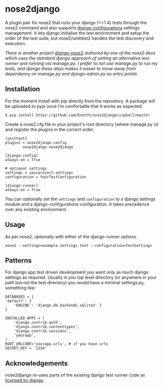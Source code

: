 nose2django
======================

A plugin pair for nose2 that runs your django (>=1.4) tests through the nose2 command and also supports [django-configurations](https://github.com/jezdez/django-configurations) settings management. It lets django initialise the test environment and setup the order of the test suite, but nose2/unittest2 handles the test discovery and execution.

*There is another project [django-nose2](https://github.com/jpellerin/django-nose2) authored by one of the nose2 devs which uses the standard django approach of setting an alternative test runner and running via manage.py. I prefer to not use manage.py to run my tests, and django these days makes it easier to move away from dependency on manage.py and django-admin.py as entry points.*

Installation
--------------

For the moment install with pip directly from the repository. A package will be uploaded to pypi once I'm comfortable that it works as expected.

	$ pip install https://github.com/bretth/nose2django/zipball/master

Create a nose2.cfg file in your project's root directory (where manage.py is) and register the plugins in the correct order:

	[unittest]
	plugins = nose2django.config
            nose2django.nose2django

    [django-config]
    always-on = True

    # optional settings
    settings = yourproject.settings
    configuration = YourTestConfiguration

	[django-runner]
	always-on = True


You can optionally set the `settings` and `configuration` to a django settings module and a django-configurations configuration. It takes precedence over any existing environment.

Usage
--------

As per nose2, optionally with either of the django-runner options.

	nose2 --settings=example.settings.test --configuration=TestSettings
	
Patterns
------------
For django app test driven development you want only as much django settings as required. Usually in you top level directory (or anywhere in your path but not the test directory) you would have a minimal settings.py, something like:

	DATABASES = {
    'default': {
        'ENGINE': 'django.db.backends.sqlite3' }
	}

	INSTALLED_APPS = (
    	'django.contrib.auth',
    	'django.contrib.contenttypes',
    	'django.contrib.sessions',
    	‘yourapp’,
	)
	ROOT_URLCONF=‘yourapp.urls', # if you have urls
	SECRET_KEY = '1234'

Acknowledgements
------------------

nose2django re-uses parts of the existing django test runner code as [licensed by django](https://raw.github.com/django/django/master/LICENSE).

